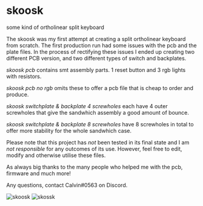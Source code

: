 # skoosk

some kind of ortholinear split keyboard

The skoosk was my first attempt at creating a split ortholinear keyboard from scratch. The first production run had some issues with the pcb and the plate files. In the process of rectifying these issues I ended up creating two different PCB version, and two different types of switch and backplates.

*skoosk pcb* contains smt assembly parts. 1 reset button and 3 rgb lights with resistors.

*skoosk pcb no rgb* omits these to offer a pcb file that is cheap to order and produce.

*skoosk switchplate & backplate 4 screwholes* each have 4 outer screwholes that give the sandwhich assembly a good amount of bounce.

*skoosk switchplate & backplate 8 screwholes* have 8 screwholes in total to offer more stability for the whole sandwhich case.

Please note that this project has *not* been tested in its final state and I am *not responsible* for any outcomes of its use. However, feel free to edit, modify and otherwise utilise these files.

As always big thanks to the many people who helped me with the pcb, firmware and much more! 

Any questions, contact Calvin#0563 on Discord.

![skoosk](https://imgur.com/y62HtcG)
![skossk](https://imgur.com/dDfl0X6)




